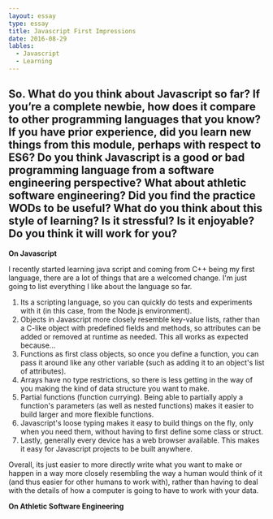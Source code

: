 ```yaml
---
layout: essay
type: essay
title: Javascript First Impressions
date: 2016-08-29
lables:
  - Javascript
  - Learning
---
```

So. What do you think about Javascript so far? If you’re a complete newbie, how does it compare to other programming languages that you know? If you have prior experience, did you learn new things from this module, perhaps with respect to ES6? Do you think Javascript is a good or bad programming language from a software engineering perspective? What about athletic software engineering? Did you find the practice WODs to be useful? What do you think about this style of learning? Is it stressful? Is it enjoyable? Do you think it will work for you?
---

__On Javascript__

I recently started learning java script and coming from C++ being my first language, there are a lot of things that are a welcomed change. I'm just going to list everything I like about the language so far.

1. Its a scripting language, so you can quickly do tests and experiments with it (in this case, from the Node.js environment).
2. Objects in Javascript more closely resemble key-value lists, rather than a C-like object with predefined fields and methods, so attributes can be added or removed at runtime as needed. This all works as expected because...
3. Functions as first class objects, so once you define a function, you can pass it around like any other variable (such as adding it to an object's list of attributes).
4. Arrays have no type restrictions, so there is less getting in the way of you making the kind of data structure you want to make.
5. Partial functions (function currying). Being able to partially apply a function's parameters (as well as nested functions) makes it easier to build larger and more flexible functions.
6. Javascript's loose typing makes it easy to build things on the fly, only when you need them, without having to first define some class or struct.
7. Lastly, generally every device has a web browser available. This makes it easy for Javascript projects to be built anywhere.

Overall, its just easier to more directly write what you want to make or happen in a way more closely resembling the way a human would think of it (and thus easier for other humans to work with), rather than having to deal with the details of how a computer is going to have to work with your data.

__On Athletic Software Engineering__
